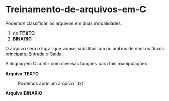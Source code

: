# Treinamento-de-arquivos-em-C
<p> Podemos classificar os arquivos em duas modalidades:</p>
        <ol>
            <li>de <b>TEXTO</b></li>
            <li><b>BINARIO</b></li>
        </ol>
        <p> O arquivo será o lugar que vamos substituir um ou ambos de nossos fluxos principais, Entrada e Saida.</p>
        <p>A linguagem C conta com diversas funções para tais manipulações.</p>       
        <dl>
              <dt><b> Arquivo TEXTO</b></dt>
              <dd>
                  <p> Podemos abrir um arquivo `.txt`</p>   
              </dd>
              <dt><b>Arquivo BINARIO</b></dt>
        </dl>
        
